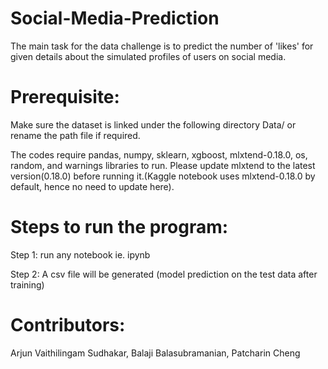 # Social-Media-Prediction
 The main task for the data challenge is to predict the number of 'likes' for given details about the simulated profiles of users on social media.
# Prerequisite:
Make sure the dataset is linked under the following directory
Data/    or  rename the path file if required.

The codes require pandas, numpy, sklearn, xgboost, mlxtend-0.18.0, os, random, and warnings libraries to run.
Please update mlxtend to the latest version(0.18.0) before running it.(Kaggle notebook uses mlxtend-0.18.0 by default, hence no need to update here).

# Steps to run the program:
Step 1: run any notebook ie. ipynb

Step 2: A csv file will be generated (model prediction on the test data after training)


# Contributors:
Arjun Vaithilingam Sudhakar,
Balaji Balasubramanian,
Patcharin Cheng

